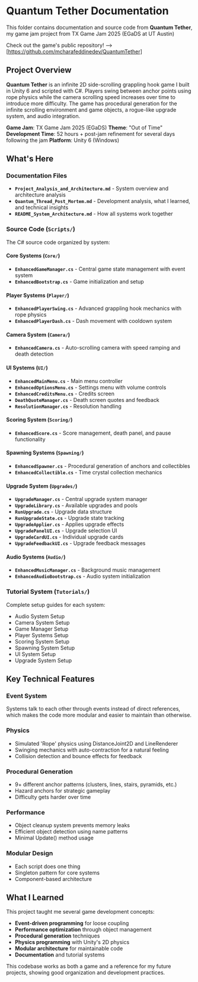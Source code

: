 # Quantum Tether Documentation

This folder contains documentation and source code from **Quantum Tether**, my game jam project from TX Game Jam 2025 (EGaDS at UT Austin)

Check out the game's public repository! --> [https://github.com/mcharafeddinedev/QuantumTether]

## Project Overview

**Quantum Tether** is an infinite 2D side-scrolling grappling hook game I built in Unity 6 and scripted with C#. Players swing between anchor points using rope physics while the camera scrolling speed increases over time to introduce more difficulty. The game has procedural generation for the infinite scrolling environment and game objects, a rogue-like upgrade system, and audio integration.

**Game Jam**: TX Game Jam 2025 (EGaDS)
**Theme**: "Out of Time"  
**Development Time**: 52 hours + post-jam refinement for several days following the jam
**Platform**: Unity 6 (Windows)  

## What's Here

### Documentation Files
- **`Project_Analysis_and_Architecture.md`** - System overview and architecture analysis
- **`Quantum_Thread_Post_Mortem.md`** - Development analysis, what I learned, and technical insights
- **`README_System_Architecture.md`** - How all systems work together

### Source Code (`Scripts/`)
The C# source code organized by system:

#### Core Systems (`Core/`)
- **`EnhancedGameManager.cs`** - Central game state management with event system
- **`EnhancedBootstrap.cs`** - Game initialization and setup

#### Player Systems (`Player/`)
- **`EnhancedPlayerSwing.cs`** - Advanced grappling hook mechanics with rope physics
- **`EnhancedPlayerDash.cs`** - Dash movement with cooldown system

#### Camera System (`Camera/`)
- **`EnhancedCamera.cs`** - Auto-scrolling camera with speed ramping and death detection

#### UI Systems (`UI/`)
- **`EnhancedMainMenu.cs`** - Main menu controller
- **`EnhancedOptionsMenu.cs`** - Settings menu with volume controls
- **`EnhancedCreditsMenu.cs`** - Credits screen
- **`DeathQuoteManager.cs`** - Death screen quotes and feedback
- **`ResolutionManager.cs`** - Resolution handling

#### Scoring System (`Scoring/`)
- **`EnhancedScore.cs`** - Score management, death panel, and pause functionality

#### Spawning Systems (`Spawning/`)
- **`EnhancedSpawner.cs`** - Procedural generation of anchors and collectibles
- **`EnhancedCollectible.cs`** - Time crystal collection mechanics

#### Upgrade System (`Upgrades/`)
- **`UpgradeManager.cs`** - Central upgrade system manager
- **`UpgradeLibrary.cs`** - Available upgrades and pools
- **`RunUpgrade.cs`** - Upgrade data structure
- **`RunUpgradeState.cs`** - Upgrade state tracking
- **`UpgradeApplier.cs`** - Applies upgrade effects
- **`UpgradePanelUI.cs`** - Upgrade selection UI
- **`UpgradeCardUI.cs`** - Individual upgrade cards
- **`UpgradeFeedbackUI.cs`** - Upgrade feedback messages

#### Audio Systems (`Audio/`)
- **`EnhancedMusicManager.cs`** - Background music management
- **`EnhancedAudioBootstrap.cs`** - Audio system initialization

### Tutorial System (`Tutorials/`)
Complete setup guides for each system:
- Audio System Setup
- Camera System Setup
- Game Manager Setup
- Player Systems Setup
- Scoring System Setup
- Spawning System Setup
- UI System Setup
- Upgrade System Setup

## Key Technical Features

### Event System
Systems talk to each other through events instead of direct references, which makes the code more modular and easier to maintain than otherwise.

### Physics
- Simulated 'Rope' physics using DistanceJoint2D and LineRenderer
- Swinging mechanics with auto-contraction for a natural feeling
- Collision detection and bounce effects for feedback

### Procedural Generation
- 9+ different anchor patterns (clusters, lines, stairs, pyramids, etc.)
- Hazard anchors for strategic gameplay
- Difficulty gets harder over time

### Performance
- Object cleanup system prevents memory leaks
- Efficient object detection using name patterns
- Minimal Update() method usage

### Modular Design
- Each script does one thing
- Singleton pattern for core systems
- Component-based architecture

## What I Learned

This project taught me several game development concepts:

- **Event-driven programming** for loose coupling
- **Performance optimization** through object management
- **Procedural generation** techniques
- **Physics programming** with Unity's 2D physics
- **Modular architecture** for maintainable code
- **Documentation** and tutorial systems

This codebase works as both a game and a reference for my future projects, showing good organization and development practices.
